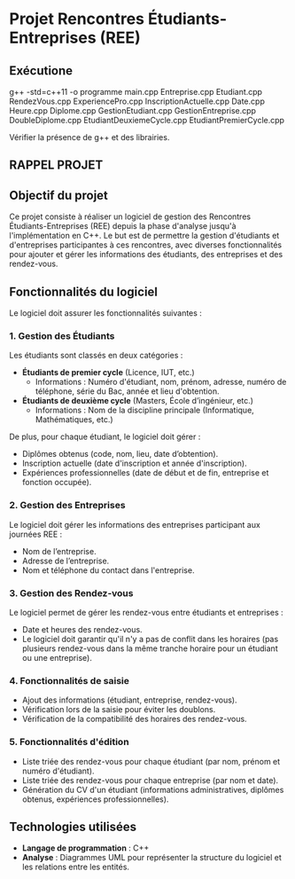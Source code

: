 # Projet Rencontres Étudiants-Entreprises (REE)

## Exécutione

g++ -std=c++11 -o programme main.cpp Entreprise.cpp Etudiant.cpp RendezVous.cpp ExperiencePro.cpp InscriptionActuelle.cpp Date.cpp Heure.cpp Diplome.cpp GestionEtudiant.cpp GestionEntreprise.cpp DoubleDiplome.cpp EtudiantDeuxiemeCycle.cpp EtudiantPremierCycle.cpp

Vérifier la présence de g++ et des librairies.


## RAPPEL PROJET

## Objectif du projet

Ce projet consiste à réaliser un logiciel de gestion des Rencontres Étudiants-Entreprises (REE) depuis la phase d'analyse jusqu'à l'implémentation en C++. Le but est de permettre la gestion d'étudiants et d'entreprises participantes à ces rencontres, avec diverses fonctionnalités pour ajouter et gérer les informations des étudiants, des entreprises et des rendez-vous.

## Fonctionnalités du logiciel

Le logiciel doit assurer les fonctionnalités suivantes :

### 1. Gestion des Étudiants
Les étudiants sont classés en deux catégories :
- **Étudiants de premier cycle** (Licence, IUT, etc.)
  - Informations : Numéro d'étudiant, nom, prénom, adresse, numéro de téléphone, série du Bac, année et lieu d'obtention.
- **Étudiants de deuxième cycle** (Masters, École d’ingénieur, etc.)
  - Informations : Nom de la discipline principale (Informatique, Mathématiques, etc.)

De plus, pour chaque étudiant, le logiciel doit gérer :
- Diplômes obtenus (code, nom, lieu, date d’obtention).
- Inscription actuelle (date d'inscription et année d'inscription).
- Expériences professionnelles (date de début et de fin, entreprise et fonction occupée).

### 2. Gestion des Entreprises
Le logiciel doit gérer les informations des entreprises participant aux journées REE :
- Nom de l’entreprise.
- Adresse de l’entreprise.
- Nom et téléphone du contact dans l'entreprise.

### 3. Gestion des Rendez-vous
Le logiciel permet de gérer les rendez-vous entre étudiants et entreprises :
- Date et heures des rendez-vous.
- Le logiciel doit garantir qu'il n'y a pas de conflit dans les horaires (pas plusieurs rendez-vous dans la même tranche horaire pour un étudiant ou une entreprise).

### 4. Fonctionnalités de saisie
- Ajout des informations (étudiant, entreprise, rendez-vous).
- Vérification lors de la saisie pour éviter les doublons.
- Vérification de la compatibilité des horaires des rendez-vous.

### 5. Fonctionnalités d'édition
- Liste triée des rendez-vous pour chaque étudiant (par nom, prénom et numéro d'étudiant).
- Liste triée des rendez-vous pour chaque entreprise (par nom et date).
- Génération du CV d'un étudiant (informations administratives, diplômes obtenus, expériences professionnelles).

## Technologies utilisées

- **Langage de programmation** : C++
- **Analyse** : Diagrammes UML pour représenter la structure du logiciel et les relations entre les entités.
